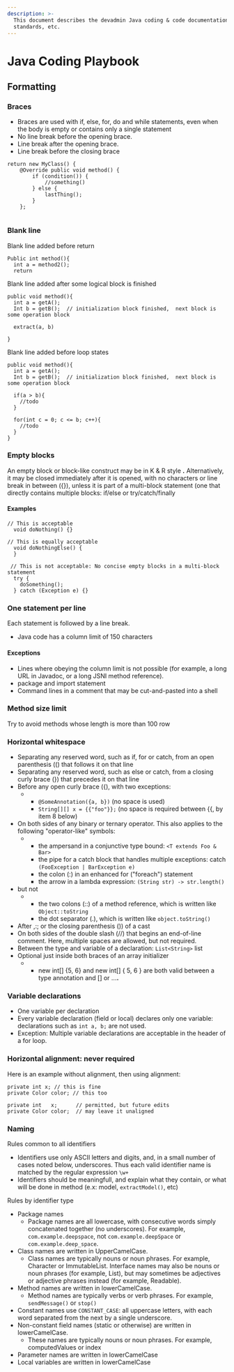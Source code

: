 ```yaml
---
description: >-
  This document describes the devadmin Java coding & code documentation style,
  standards, etc.
---
```


# Java Coding Playbook

## **Formatting**

### **Braces**

* Braces are used with if, else, for, do and while statements, even when the body is empty or contains only a single statement
* No line break before the opening brace.
* Line break after the opening brace.
* Line break before the closing brace

```text
return new MyClass() { 
    @Override public void method() { 
        if (condition()) { 
            //something() 
        } else { 
            lastThing(); 
        }
    };
    
```

### Blank line

Blank line added before return

```text
Public int method(){
  int a = method2();
  return
```

Blank line added after some logical block is finished

```text
public void method(){
  int a = getA();
  Int b = getB();  // initialization block finished,  next block is some operation block

  extract(a, b)

}

```

Blank line added before loop states

```text
public void method(){
  int a = getA();
  Int b = getB();  // initialization block finished,  next block is some operation block

  if(a > b){
    //todo
  }

  for(int c = 0; c <= b; c++){
    //todo
  }
}

```

### Empty blocks

An empty block or block-like construct may be in K & R style **.** Alternatively, it may be closed immediately after it is opened, with no characters or line break in between \({}\), unless it is part of a multi-block statement \(one that directly contains multiple blocks: if/else or try/catch/finally

#### **Examples**

```text
// This is acceptable
  void doNothing() {}
```

```text
// This is equally acceptable
  void doNothingElse() {
  }
```

```text
 // This is not acceptable: No concise empty blocks in a multi-block statement
  try {
    doSomething();
  } catch (Exception e) {}
```

### **One statement per line**

Each statement is followed by a line break.

* Java code has a column limit of 150 characters

#### Exceptions

* Lines where obeying the column limit is not possible \(for example, a long URL in Javadoc, or a long JSNI method reference\).
* package and import statement
* Command lines in a comment that may be cut-and-pasted into a shell

### Method size limit

Try to avoid methods whose length is more than 100 row

### **Horizontal whitespace**

* Separating any reserved word, such as if, for or catch, from an open parenthesis \(\(\) that follows it on that line
* Separating any reserved word, such as else or catch, from a closing curly brace \(}\) that precedes it on that line
* Before any open curly brace \({\), with two exceptions:
  * * `@SomeAnnotation({a, b})` \(no space is used\)
    * `String[][] x = {{"foo"}};` \(no space is required between {{, by item 8 below\)
* On both sides of any binary or ternary operator. This also applies to the following "operator-like" symbols:
  * * the ampersand in a conjunctive type bound: `<T extends Foo & Bar>`
    * the pipe for a catch block that handles multiple exceptions: catch `(FooException | BarException e)`
    * the colon \(:\) in an enhanced for \("foreach"\) statement
    * the arrow in a lambda expression: `(String str) -> str.length()`
* but not
  * * the two colons \(::\) of a method reference, which is written like `Object::toString`
    * the dot separator \(.\), which is written like `object.toString()`
* After ,:; or the closing parenthesis \(\)\) of a cast
* On both sides of the double slash \(//\) that begins an end-of-line comment. Here, multiple spaces are allowed, but not required.
* Between the type and variable of a declaration: `List<String>` list
* Optional just inside both braces of an array initializer
  * * new int\[\] {5, 6} and new int\[\] { 5, 6 } are both valid between a type annotation and \[\] or ...**.**



### **Variable declarations**

*  One variable per declaration
  * Every variable declaration \(field or local\) declares only one variable: declarations such as `int a, b;` are not used.
  * Exception: Multiple variable declarations are acceptable in the header of a for loop.

### **Horizontal alignment: never required**

Here is an example without alignment, then using alignment:

```text
private int x; // this is fine
private Color color; // this too
```

```text
private int   x;      // permitted, but future edits
private Color color;  // may leave it unaligned
```

### **Naming**

Rules common to all identifiers

* Identifiers use only ASCII letters and digits, and, in a small number of cases noted below, underscores. Thus each valid identifier name is matched by the regular expression `\w+`
* Identifiers should be meaningfull, and explain what they contain, or what will be done in method \(e.x: model, `extractModel()`, etc\)

Rules by identifier type

* Package names
  * Package names are all lowercase, with consecutive words simply concatenated together \(no underscores\). For example, `com.example.deepspace`, not `com.example.deepSpace` or `com.example.deep_space`.
* Class names are written in UpperCamelCase.
  * Class names are typically nouns or noun phrases. For example, Character or ImmutableList. Interface names may also be nouns or noun phrases \(for example, List\), but may sometimes be adjectives or adjective phrases instead \(for example, Readable\).
* Method names are written in lowerCamelCase.
  * Method names are typically verbs or verb phrases. For example, `sendMessage()` or `stop()`
* Constant names use `CONSTANT_CASE`: all uppercase letters, with each word separated from the next by a single underscore.
* Non-constant field names \(static or otherwise\) are written in lowerCamelCase.
  * These names are typically nouns or noun phrases. For example, computedValues or index
* Parameter names are written in lowerCamelCase
* Local variables are written in lowerCamelCase

